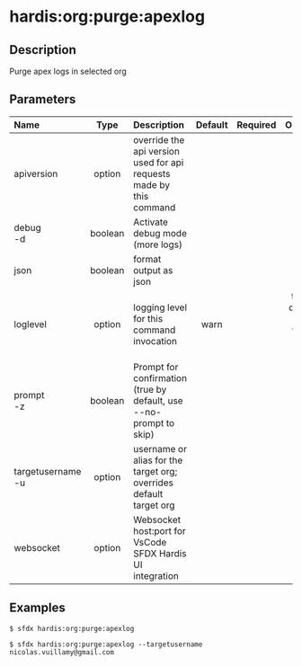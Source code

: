 # hardis:org:purge:apexlog

## Description

Purge apex logs in selected org

## Parameters

|Name|Type|Description|Default|Required|Options|
|:---|:--:|:----------|:-----:|:------:|:-----:|
|apiversion|option|override the api version used for api requests made by this command||||
|debug<br/>-d|boolean|Activate debug mode (more logs)||||
|json|boolean|format output as json||||
|loglevel|option|logging level for this command invocation|warn||trace<br/>debug<br/>info<br/>warn<br/>error<br/>fatal|
|prompt<br/>-z|boolean|Prompt for confirmation (true by default, use --no-prompt to skip)||||
|targetusername<br/>-u|option|username or alias for the target org; overrides default target org||||
|websocket|option|Websocket host:port for VsCode SFDX Hardis UI integration||||

## Examples

```shell
$ sfdx hardis:org:purge:apexlog
```

```shell
$ sfdx hardis:org:purge:apexlog --targetusername nicolas.vuillamy@gmail.com
```


